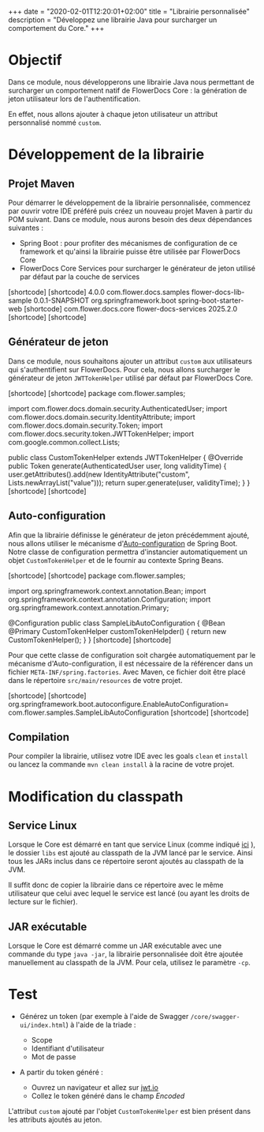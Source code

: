 +++
date = "2020-02-01T12:20:01+02:00"
title = "Librairie personnalisée"
description = "Développez une librairie Java pour surcharger un comportement du Core."
+++

# Objectif

Dans ce module, nous développerons une librairie Java nous permettant de surcharger un comportement natif de FlowerDocs Core : la génération de jeton utilisateur lors de l'authentification.

En effet, nous allons ajouter à chaque jeton utilisateur un attribut personnalisé nommé `custom`.

# Développement de la librairie

## Projet Maven

Pour démarrer le développement de la librairie personnalisée, commencez par ouvrir votre IDE préféré puis créez un nouveau projet Maven à partir du POM suivant.
Dans ce module, nous aurons besoin des deux dépendances suivantes : 

* Spring Boot : pour profiter des mécanismes de configuration de ce framework et qu'ainsi la librairie puisse être utilisée par FlowerDocs Core
* FlowerDocs Core Services pour surcharger le générateur de jeton utilisé par défaut par la couche de services


[shortcode]
[shortcode]
<project xmlns="http://maven.apache.org/POM/4.0.0" xmlns:xsi="http://www.w3.org/2001/XMLSchema-instance"
	xsi:schemaLocation="http://maven.apache.org/POM/4.0.0 http://maven.apache.org/xsd/maven-4.0.0.xsd">
	<modelVersion>4.0.0</modelVersion>
    <groupId>com.flower.docs.samples</groupId>
	<artifactId>flower-docs-lib-sample</artifactId>
    <version>0.0.1-SNAPSHOT</version>
	<dependencies>
		<dependency>
			<groupId>org.springframework.boot</groupId>
			<artifactId>spring-boot-starter-web</artifactId>
			<version>[shortcode]</version>
		</dependency>
		<dependency>
			<groupId>com.flower.docs.core</groupId>
			<artifactId>flower-docs-services</artifactId>
			<version>2025.2.0</version>
		</dependency>
	</dependencies>
</project>
[shortcode]
[shortcode]

## Générateur de jeton

Dans ce module, nous souhaitons ajouter un attribut `custom` aux utilisateurs qui s'authentifient sur FlowerDocs.
Pour cela, nous allons surcharger le générateur de jeton `JWTTokenHelper` utilisé par défaut par FlowerDocs Core.

[shortcode]
[shortcode]
package com.flower.samples;

import com.flower.docs.domain.security.AuthenticatedUser;
import com.flower.docs.domain.security.IdentityAttribute;
import com.flower.docs.domain.security.Token;
import com.flower.docs.security.token.JWTTokenHelper;
import com.google.common.collect.Lists;

public class CustomTokenHelper extends JWTTokenHelper
{
    @Override
    public Token generate(AuthenticatedUser user, long validityTime)
    {
        user.getAttributes().add(new IdentityAttribute("custom", Lists.newArrayList("value")));
        return super.generate(user, validityTime);
    }
}
[shortcode]
[shortcode]


## Auto-configuration

Afin que la librairie définisse le générateur de jeton précédemment ajouté, nous allons utiliser le mécanisme d'[Auto-configuration](https://docs.spring.io/spring-boot/docs/current/reference/html/using-spring-boot.html#using-boot-auto-configuration) de Spring Boot.
Notre classe de configuration permettra d'instancier automatiquement un objet `CustomTokenHelper` et de le fournir au contexte Spring Beans.

[shortcode]
[shortcode]
package com.flower.samples;

import org.springframework.context.annotation.Bean;
import org.springframework.context.annotation.Configuration;
import org.springframework.context.annotation.Primary;

@Configuration
public class SampleLibAutoConfiguration
{
    @Bean
    @Primary
    CustomTokenHelper customTokenHelpder()
    {
        return new CustomTokenHelper();
    }
}
[shortcode]
[shortcode]

Pour que cette classe de configuration soit chargée automatiquement par le mécanisme d'Auto-configuration, il est nécessaire de la référencer dans un fichier `META-INF/spring.factories`.
Avec Maven, ce fichier doit être placé dans le répertoire `src/main/resources` de votre projet.

[shortcode]
[shortcode]
org.springframework.boot.autoconfigure.EnableAutoConfiguration=\
com.flower.samples.SampleLibAutoConfiguration
[shortcode]
[shortcode]

## Compilation

Pour compiler la librairie, utilisez votre IDE avec les goals `clean` et `install` ou lancez la commande `mvn clean install` à la racine de votre projet.

# Modification du classpath

## Service Linux

Lorsque le Core est démarré en tant que service Linux (comme indiqué [ici](broken-link.md) ), le dossier `libs` est ajouté au classpath de la JVM lancé par le service.
Ainsi tous les JARs inclus dans ce répertoire seront ajoutés au classpath de la JVM.

Il suffit donc de copier la librairie dans ce répertoire avec le même utilisateur que celui avec lequel le service est lancé (ou ayant les droits de lecture sur le fichier).

## JAR exécutable

Lorsque le Core est démarré comme un JAR exécutable avec une commande du type `java -jar`, la librairie personnalisée doit être ajoutée manuellement au classpath de la JVM. 
Pour cela, utilisez le paramètre `-cp`.

# Test

* Générez un token (par exemple à l'aide de Swagger `/core/swagger-ui/index.html`) à l'aide de la triade : 
    * Scope
    * Identifiant d'utilisateur
    * Mot de passe

* A partir du token généré : 
    * Ouvrez un navigateur et allez sur [jwt.io](https://jwt.io/) 
    * Collez le token généré dans le champ _Encoded_

L'attribut `custom` ajouté par l'objet `CustomTokenHelper` est bien présent dans les attributs ajoutés au jeton.

